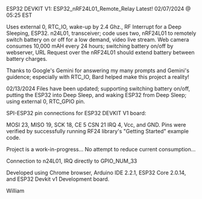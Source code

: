 ESP32 DEVKIT V1:  ESP32_nRF24L01_Remote_Relay                 Latest!  02/07/2024 @ 05:25 EST

Uses external 0, RTC_IO,  wake-up by 2.4 Ghz., RF Interrupt for a Deep Sleeping, ESP32. n24L01, transceiver; code uses two, nRF24L01 to remotely switch battery on or off for a low demand, 
video live stream. Web camera consumes 10,000 mAH every 24 hours; switching battery on/off by webserver, URL Request over the nRF24L01 should extend battery between battery charges.

Thanks to Google's Gemini for answering my many prompts and Gemini's guidence; especially with RTC_IO, Bard helped make this project a reality!

02/13/2024 Files have been updated; supporting switching battery on/off, putting the ESP32 into Deep Sleep, and waking ESP32 from Deep Sleep; using external 0, RTC_GPIO pin.

SPI-ESP32 pin connections for ESP32 DEVKIT V1 board:

MOSI 23, MISO 19, SCK 18, CE 5 CSN 21 IRQ 4, Vcc, and GND.  Pins were verified by successfully running RF24 library's "Getting Started" example code.

Project is a work-in-progress...  No attempt to reduce current consumption...

Connection to n24L01, IRQ directly to GPIO_NUM_33

Developed using Chrome browser, Arduino IDE 2.2.1, ESP32 Core 2.0.14, and ESP32 Devkit v1 Development board. 


William
